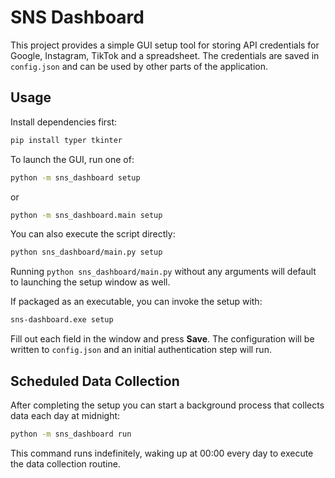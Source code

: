 # SNS Dashboard

This project provides a simple GUI setup tool for storing API credentials for Google, Instagram, TikTok and a spreadsheet. The credentials are saved in `config.json` and can be used by other parts of the application.

## Usage

Install dependencies first:

```bash
pip install typer tkinter
```

To launch the GUI, run one of:

```bash
python -m sns_dashboard setup
```

or

```bash
python -m sns_dashboard.main setup
```

You can also execute the script directly:

```bash
python sns_dashboard/main.py setup
```

Running `python sns_dashboard/main.py` without any arguments will default to
launching the setup window as well.

If packaged as an executable, you can invoke the setup with:

```bash
sns-dashboard.exe setup
```

Fill out each field in the window and press **Save**. The configuration will be written to `config.json` and an initial authentication step will run.

## Scheduled Data Collection

After completing the setup you can start a background process that collects
data each day at midnight:

```bash
python -m sns_dashboard run
```

This command runs indefinitely, waking up at 00:00 every day to execute the
data collection routine.
